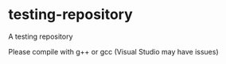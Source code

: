 # testing-repository
A testing repository

Please compile with g++ or gcc
(Visual Studio may have issues)
